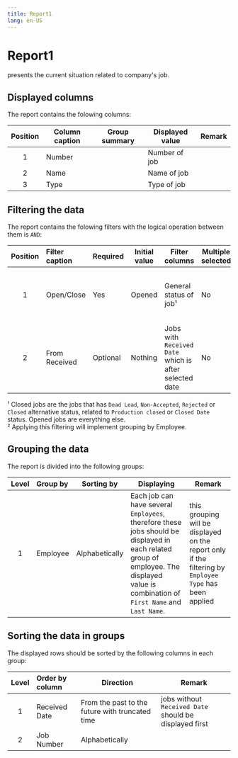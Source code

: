 ```yaml
---
title: Report1
lang: en-US
---
```


# Report1

presents the current situation related to company's job.

## Displayed columns

The report contains the folowing columns:

| Position | Column caption          | Group summary | Displayed value                                                          | Remark                                      |
|:--------:|-------------------------|---------------|--------------------------------------------------------------------------|---------------------------------------------|
|     1    | Number                  |               | Number of job                                                            |                                             |
|     2    | Name                    |               | Name of job                                                              |                                             |
|     3    | Type                    |               | Type of job                                                              |                                             |


## Filtering the data

The report contains the folowing filters with the logical operation between them is `AND`:

| Position | Filter caption | Required | Initial value | Filter columns                                          | Multiple selected | Filter applicability                                                                                                | Description                                                     |
|:--------:|:---------------|----------|---------------|---------------------------------------------------------|-------------------|---------------------------------------------------------------------------------------------------------------------|-----------------------------------------------------------------|
|     1    | Open/Close     | Yes      | Opened        | General status of job&#x00B9;                           | No                | Drop down list with predefined values: `Opened`, `Closed`, `All`                                                    | Display opened jobs or closed jobs or display all jobs          |
|     2    | From Received  | Optional | Nothing       | Jobs with `Received Date` which is after selected date  | No                | Drop down calendar without time                                                                                     | If nothig selected display all jobs                             |


&#x00B9; Closed jobs are the jobs that has `Dead Lead`, `Non-Accepted`, `Rejected` or `Closed` alternative status, related to `Production closed` or `Closed Date` status. Opened jobs are everything else.  
&#x00B2; Applying this filtering will implement grouping by Employee.

## Grouping the data

The report is divided into the following groups:

| Level | Group by           | Sorting by                                     | Displaying                                                                                                                                                                             | Remark                                                                                                  |
|:-----:|:-------------------|------------------------------------------------|----------------------------------------------------------------------------------------------------------------------------------------------------------------------------------------|---------------------------------------------------------------------------------------------------------|
| 1     | Employee           | Alphabetically                                 | Each job can have several `Employees`, therefore these jobs should be displayed in each related group of employee. The displayed value is combination of `First Name` and `Last Name`. | this grouping will be displayed on the report only if the filtering by `Employee Type` has been applied |

## Sorting the data in groups

The displayed rows should be sorted by the following columns in each group:

| Level | Order by column | Direction                                       | Remark                                                 |
|:-----:|:----------------|-------------------------------------------------|--------------------------------------------------------|
| 1     | Received Date   | From the past to the future with truncated time | jobs without `Received Date` should be displayed first |
| 2     | Job Number      | Alphabetically                                  |                                                        |
